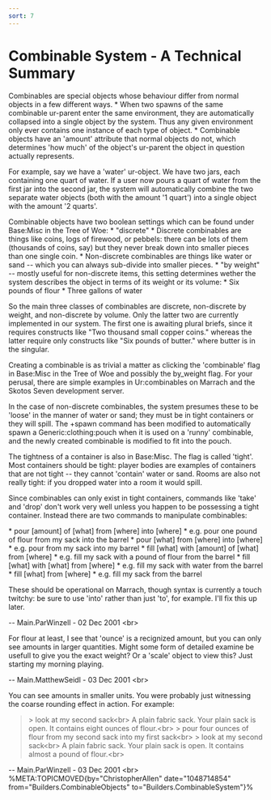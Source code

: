 ```yaml
---
sort: 7
---
```


# Combinable System - A Technical Summary

Combinables are special objects whose behaviour differ from normal
objects in a few different ways. \* When two spawns of the same
combinable ur-parent enter the same environment, they are automatically
collapsed into a single object by the system. Thus any given environment
only ever contains one instance of each type of object. \* Combinable
objects have an \'amount\' attribute that normal objects do not, which
determines \'how much\' of the object\'s ur-parent the object in
question actually represents.

For example, say we have a \'water\' ur-object. We have two jars, each
containing one quart of water. If a user now pours a quart of water from
the first jar into the second jar, the system will automatically combine
the two separate water objects (both with the amount \'1 quart\') into a
single object with the amount \'2 quarts\'.

Combinable objects have two boolean settings which can be found under
Base:Misc in the Tree of Woe: \* \"discrete\" \* Discrete combinables
are things like coins, logs of firewood, or pebbels: there can be lots
of them (thousands of coins, say) but they never break down into smaller
pieces than one single coin. \* Non-discrete combinables are things like
water or sand \-- which you can always sub-divide into smaller pieces.
\* \"by weight\" \-- mostly useful for non-discrete items, this setting
determines wether the system describes the object in terms of its weight
or its volume: \* Six pounds of flour \* Three gallons of water

So the main three classes of combinables are discrete, non-discrete by
weight, and non-discrete by volume. Only the latter two are currently
implemented in our system. The first one is awaiting plural briefs,
since it requires constructs like \"Two thousand small copper coins.\"
whereas the latter require only constructs like \"Six pounds of
butter.\" where butter is in the singular.

Creating a combinable is as trivial a matter as clicking the
\'combinable\' flag in Base:Misc in the Tree of Woe and possibly the
by_weight flag. For your perusal, there are simple examples in
Ur:combinables on Marrach and the Skotos Seven development server.

In the case of non-discrete combinables, the system presumes these to be
\'loose\' in the manner of water or sand; they must be in tight
containers or they will spill. The +spawn command has been modified to
automatically spawn a Generic:clothing:pouch when it is used on a
\'runny\' combinable, and the newly created combinable is modified to
fit into the pouch.

The tightness of a container is also in Base:Misc. The flag is called
\'tight\'. Most containers should be tight: player bodies are examples
of containers that are not tight \-- they cannot \'contain\' water or
sand. Rooms are also not really tight: if you dropped water into a room
it would spill.

Since combinables can only exist in tight containers, commands like
\'take\' and \'drop\' don\'t work very well unless you happen to be
possessing a tight container. Instead there are two commands to
manipulate combinables:

\* pour \[amount\] of \[what\] from \[where\] into \[where\] \* e.g.
pour one pound of flour from my sack into the barrel \* pour \[what\]
from \[where\] into \[where\] \* e.g. pour from my sack into my barrel
\* fill \[what\] with \[amount\] of \[what\] from \[where\] \* e.g. fill
my sack with a pound of flour from the barrel \* fill \[what\] with
\[what\] from \[where\] \* e.g. fill my sack with water from the barrel
\* fill \[what\] from \[where\] \* e.g. fill my sack from the barrel

These should be operational on Marrach, though syntax is currently a
touch twitchy: be sure to use \'into\' rather than just \'to\', for
example. I\'ll fix this up later.

\-- Main.ParWinzell - 02 Dec 2001 \<br\>

For flour at least, I see that \'ounce\' is a recignized amount, but you
can only see amounts in larger quantities. Might some form of detailed
examine be usefull to give you the exact weight? Or a \'scale\' object
to view this? Just starting my morning playing.

\-- Main.MatthewSeidl - 03 Dec 2001 \<br\>

You can see amounts in smaller units. You were probably just witnessing
the coarse rounding effect in action. For example:

> \> look at my second sack\<br\> A plain fabric sack. Your plain sack
> is open. It contains eight ounces of flour.\<br\> \> pour four ounces
> of flour from my second sack into my first sack\<br\> \> look at my
> second sack\<br\> A plain fabric sack. Your plain sack is open. It
> contains almost a pound of flour.\<br\>

\-- Main.ParWinzell - 03 Dec 2001 \<br\>
%META:TOPICMOVED{by=\"ChristopherAllen\" date=\"1048714854\"
from=\"Builders.CombinableObjects\" to=\"Builders.CombinableSystem\"}%
